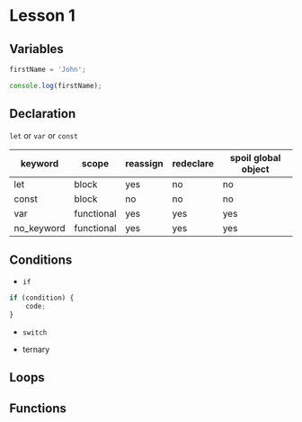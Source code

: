 # Lesson 1

## Variables

```javascript
firstName = 'John';

console.log(firstName);
```

## Declaration

`let` or `var` or `const`

| keyword    | scope      | reassign | redeclare | spoil global object |
| ---------- | ---------- | -------- | --------- | ------------------- |
| let        | block      | yes      | no        | no                  |
| const      | block      | no       | no        | no                  |
| var        | functional | yes      | yes       | yes                 |
| no_keyword | functional | yes      | yes       | yes                 |

## Conditions

- `if`

```javascript
if (condition) {
	code;
}
```

- `switch`

- ternary

## Loops

## Functions
